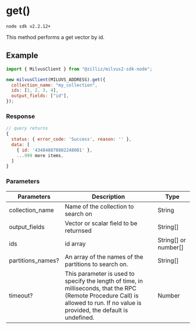 # get()

`node sdk v2.2.12+`

This method performs a get vector by id.

## Example

```javascript
import { MilvusClient } from "@zilliz/milvus2-sdk-node";

new milvusClient(MILUVS_ADDRESS).get({
  collection_name: "my_collection",
  ids: [1, 2, 3, 4],
  output_fields: ["id"],
});
```

### Response

```javascript
// query returns
{
  status: { error_code: 'Success', reason: '' },
  data: [
    { id: '434848878802248081' },
    ...999 more items,
  ]
}
```

### Parameters

| Parameters        | Description                                                                                                                                                                       | Type                 |
| ----------------- | --------------------------------------------------------------------------------------------------------------------------------------------------------------------------------- | -------------------- |
| collection_name   | Name of the collection to search on                                                                                                                                               | String               |
| output_fields     | Vector or scalar field to be returnsed                                                                                                                                            | String[]             |
| ids               | id array                                                                                                                                                                          | String[] or number[] |
| partitions_names? | An array of the names of the partitions to search on.                                                                                                                             | String[]             |
| timeout?          | This parameter is used to specify the length of time, in milliseconds, that the RPC (Remote Procedure Call) is allowed to run. If no value is provided, the default is undefined. | Number               |
